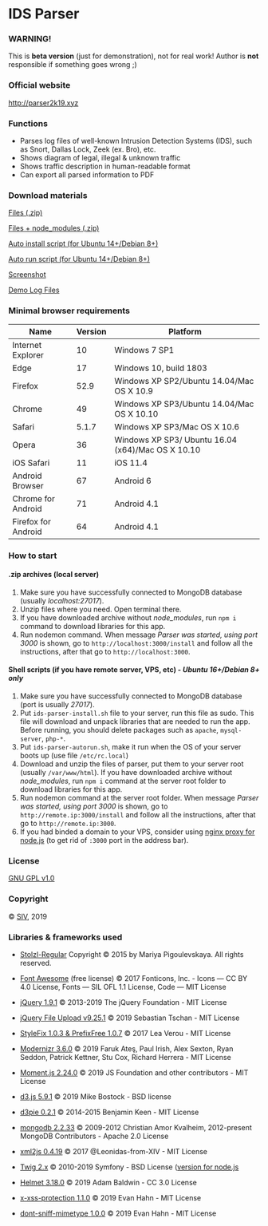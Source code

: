 # IDS Parser

### WARNING!
This is **beta version** (just for demonstration), not for real work! Author is **not** responsible if something goes wrong ;)

### Official website
http://parser2k19.xyz

### Functions
 - Parses log files of well-known Intrusion Detection Systems (IDS), such as Snort, Dallas Lock, Zeek (ex. Bro), etc.
- Shows diagram of legal, illegal & unknown traffic
- Shows traffic description in human-readable format
- Can export all parsed information to PDF

### Download materials

[Files (.zip)](http://parser2k19.xyz/files/ids-parser-beta.zip)

[Files + node_modules (.zip)](http://parser2k19.xyz/files/ids-parser-beta_node.zip)

[Auto install script (for Ubuntu 14+/Debian 8+)](http://parser2k19.xyz/files/ids-parser-install.sh)

[Auto run script (for Ubuntu 14+/Debian 8+)](http://parser2k19.xyz/files/ids-parser-autorun.sh)
           
[Screenshot](http://parser2k19.xyz/files/scr.png)  

[Demo Log Files](http://parser2k19.xyz/files/demo-logs.zip)

### Minimal browser requirements 

| Name        | Version           | Platform  |
| ------------- |-------------| ---------------|
| Internet Explorer | 10        | Windows 7 SP1 |
| Edge              | 17        | Windows 10, build 1803 |
| Firefox           | 52.9      | Windows XP SP2/Ubuntu 14.04/Mac OS X 10.9 |
| Chrome            | 49        | Windows XP SP3/Ubuntu 14.04/Mac OS X 10.10 |
| Safari            | 5.1.7     | Windows XP SP3/Mac OS X 10.6 |
| Opera             | 36        | Windows XP SP3/ Ubuntu 16.04 (x64)/Mac OS X 10.10 |
| iOS Safari        | 11        | iOS 11.4 |
| Android Browser   | 67        | Android 6 |
| Chrome for Android | 71       | Android 4.1 |
| Firefox for Android | 64      | Android 4.1 |

### How to start
#### .zip archives (local server)
1. Make sure you have successfully connected to MongoDB database (usually *localhost:27017*).
2. Unzip files where you need. Open terminal there.
3. If you have downloaded archive without *node_modules*, run `npm i` command to download libraries for this app.
4. Run nodemon command. When message *Parser was started, using port 3000* is shown, go to `http://localhost:3000/install` and follow all the instructions, after that go to `http://localhost:3000`.

#### Shell scripts (if you have remote server, VPS, etc) - *Ubuntu 16+/Debian 8+ only*
1. Make sure you have successfully connected to MongoDB database (port is usually *27017*).
2. Put `ids-parser-install.sh` file to your server, run this file as sudo. This file will download and unpack libraries that are needed to run the app. Before running, you should delete packages such as `apache`, `mysql-server`, `php-*`.
3. Put `ids-parser-autorun.sh`, make it run when the OS of your server boots up (use file `/etc/rc.local`)
4. Download and unzip the files of parser, put them to your server root (usually `/var/www/html`). If you have downloaded archive without *node_modules*, run `npm i` command at the server root folder to download libraries for this app.
5. Run nodemon command at the server root folder. When message *Parser was started, using port 3000* is shown, go to `http://remote.ip:3000/install` and follow all the instructions, after that go to `http://remote.ip:3000`.
6. If you had binded a domain to your VPS, consider using [nginx proxy for node.js](https://radiostud.io/configuring-nginx-reverse-proxy-node-js-application/) (to get rid of `:3000` port in the address bar).

### License
[GNU GPL v1.0](https://www.gnu.org/licenses/old-licenses/gpl-1.0.en.html)

### Copyright
&copy; [SIV](https://www.facebook.com/thesiv95), 2019

### Libraries & frameworks used

- [Stolzl-Regular](https://fonts.adobe.com/fonts/stolzl) Copyright &copy; 2015 by Mariya Pigoulevskaya. All rights reserved.

- [Font Awesome](https://fontawesome.com) (free license) &copy; 2017 Fonticons, Inc. - Icons — CC BY 4.0 License, Fonts — SIL OFL 1.1 License, Code — MIT License
- [jQuery 1.9.1](https://code.jquery.com/jquery/) &copy; 2013-2019 The jQuery Foundation - MIT License
- [jQuery File Upload v9.25.1](https://blueimp.github.io/jQuery-File-Upload/) &copy; 2019 Sebastian Tschan - MIT License
- [StyleFix 1.0.3 & PrefixFree 1.0.7](https://leaverou.github.io/prefixfree/) &copy; 2017 Lea Verou - MIT License
- [Modernizr 3.6.0](https://modernizr.com) &copy; 2019 Faruk Ateş, Paul Irish, Alex Sexton, Ryan Seddon, Patrick Kettner, Stu Cox, Richard Herrera - MIT License
- [Moment.js 2.24.0](https://momentjs.com) &copy; 2019 JS Foundation and other contributors - MIT License
- [d3.js 5.9.1](https://d3js.org) &copy; 2019 Mike Bostock - BSD license
- [d3pie 0.2.1](http://d3pie.org) &copy; 2014-2015 Benjamin Keen - MIT License
- [mongodb 2.2.33](https://mongodb.github.io/node-mongodb-native/2.2/) &copy; 2009-2012 Christian Amor Kvalheim, 2012-present MongoDB Contributors - Apache 2.0 License
- [xml2js 0.4.19](https://www.npmjs.com/package/xml2js) &copy; 2017 @Leonidas-from-XIV - MIT License
- [Twig 2.x](https://twig.symfony.com) &copy; 2010-2019 Symfony - BSD License (<a href="https://www.npmjs.com/package/twig" target="_blank">version for node.js
- [Helmet 3.18.0](https://helmetjs.github.io) &copy; 2019 Adam Baldwin - CC 3.0 License
- [x-xss-protection 1.1.0](https://www.npmjs.com/package/x-xss-protection) &copy; 2019 Evan Hahn - MIT License
- [dont-sniff-mimetype 1.0.0](https://www.npmjs.com/package/dont-sniff-mimetype) &copy; 2019 Evan Hahn - MIT License